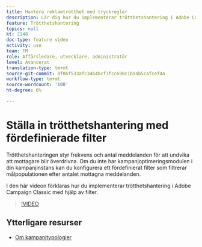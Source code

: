 ```yaml
---
title: Hantera reklamtrötthet med tryckregler
description: Lär dig hur du implementerar trötthetshantering i Adobe Campaign Classic med hjälp av filter.
feature: Trötthetshantering
topics: null
kt: 2148
doc-type: feature video
activity: use
team: TM
role: Affärsledare, utvecklare, administratör
level: Avancerat
translation-type: tm+mt
source-git-commit: 8f06f533afc34b4bcf7fcc690c1b9ab5cafcef4a
workflow-type: tm+mt
source-wordcount: '108'
ht-degree: 6%

---
```



# Ställa in trötthetshantering med fördefinierade filter

Trötthetshanteringen styr frekvens och antal meddelanden för att undvika att mottagare blir överdrivna. Om du inte har kampanjoptimeringsmodulen i din kampanjinstans kan du konfigurera ett fördefinierat filter som filtrerar målpopulationen efter antalet mottagna meddelanden.

I den här videon förklaras hur du implementerar trötthetshantering i Adobe Campaign Classic med hjälp av filter.

>[!VIDEO](https://video.tv.adobe.com/v/25091?quality=12)

## Ytterligare resurser

* [Om kampanjtypologier](https://docs.adobe.com/content/help/en/campaign-classic/using/orchestrating-campaigns/campaign-optimization/about-campaign-typologies.html)
